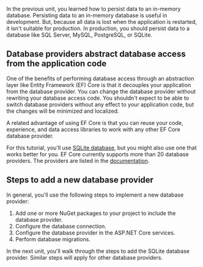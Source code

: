 In the previous unit, you learned how to persist data to an in-memory database. Persisting data to an in-memory database is useful in development. But, because all data is lost when the application is restarted, it isn't suitable for production. In production, you should persist data to a database like SQL Server, MySQL, PostgreSQL, or SQLite.

## Database providers abstract database access from the application code

One of the benefits of performing database access through an abstraction layer like Entity Framework (EF) Core is that it decouples your application from the database provider. You can change the database provider without rewriting your database access code. You shouldn't expect to be able to switch database providers without any effect to your application code, but the changes will be minimized and localized.

A related advantage of using EF Core is that you can reuse your code, experience, and data access libraries to work with any other EF Core database provider.

For this tutorial, you'll use [SQLite database](https://www.sqlite.org/index.html?azure-portal=true), but you might also use one that works better for you. EF Core currently supports more than 20 database providers. The providers are listed in the [documentation](/ef/core/providers/?tabs=dotnet-core-cli?azure-portal=true).

## Steps to add a new database provider

In general, you'll use the following steps to implement a new database provider:

1. Add one or more NuGet packages to your project to include the database provider.
1. Configure the database connection.
1. Configure the database provider in the ASP.NET Core services.
1. Perform database migrations.

In the next unit, you'll walk through the steps to add the SQLite database provider. Similar steps will apply for other database providers.
